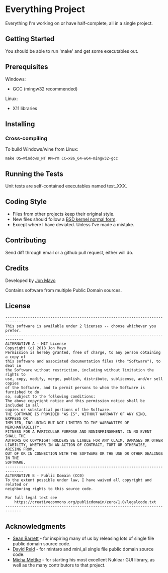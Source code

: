 # Everything Project

Everything I'm working on or have half-complete, all in a single project.

## Getting Started

You should be able to run 'make' and get some executables out.

## Prerequisites

Windows:

* GCC (mingw32 recommended)

Linux:

* X11 libraries

## Installing

### Cross-compiling

To build Windows/wine from Linux:
```
make OS=Windows_NT RM=rm CC=x86_64-w64-mingw32-gcc
```

## Running the Tests

Unit tests are self-contained executables named test\_XXX.

## Coding Style

* Files from other projects keep their original style.
* New files should follow a [BSD kernel normal form](https://www.freebsd.org/cgi/man.cgi?query=style&sektion=9).
* Except where I have deviated. Unless I've made a mistake.

## Contributing

Send diff through email or a github pull request, either will do.

## Credits

Developed by [Jon Mayo](http://orangetide.com/code/)

Contains software from multiple Public Domain sources.

## License

```
------------------------------------------------------------------------------
This software is available under 2 licenses -- choose whichever you prefer.
------------------------------------------------------------------------------
ALTERNATIVE A - MIT License
Copyright (c) 2018 Jon Mayo
Permission is hereby granted, free of charge, to any person obtaining a copy of
this software and associated documentation files (the "Software"), to deal in
the Software without restriction, including without limitation the rights to
use, copy, modify, merge, publish, distribute, sublicense, and/or sell copies
of the Software, and to permit persons to whom the Software is furnished to do
so, subject to the following conditions:
The above copyright notice and this permission notice shall be included in all
copies or substantial portions of the Software.
THE SOFTWARE IS PROVIDED "AS IS", WITHOUT WARRANTY OF ANY KIND, EXPRESS OR
IMPLIED, INCLUDING BUT NOT LIMITED TO THE WARRANTIES OF MERCHANTABILITY,
FITNESS FOR A PARTICULAR PURPOSE AND NONINFRINGEMENT. IN NO EVENT SHALL THE
AUTHORS OR COPYRIGHT HOLDERS BE LIABLE FOR ANY CLAIM, DAMAGES OR OTHER
LIABILITY, WHETHER IN AN ACTION OF CONTRACT, TORT OR OTHERWISE, ARISING FROM,
OUT OF OR IN CONNECTION WITH THE SOFTWARE OR THE USE OR OTHER DEALINGS IN THE
SOFTWARE.
------------------------------------------------------------------------------
ALTERNATIVE B - Public Domain (CC0)
To the extent possible under law, I have waived all copyright and related or
neighboring rights to this source code.

For full legal text see
	https://creativecommons.org/publicdomain/zero/1.0/legalcode.txt
-----------------------------------------------------------------------------
```

## Acknowledgments

* [Sean Barrett](https://nothings.org/) - for inspiring many of us by releasing lots of single file public domain source code.
* [David Reid](https://github.com/dr-soft) - for mintaro and mini\_al single file public domain source code.
* [Micha Mettke](https://github.com/vurtun) - for starting his most excellent Nuklear GUI library, as well as the many contributors to that project.
